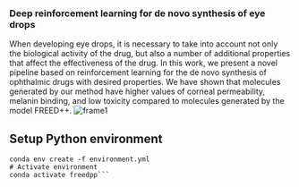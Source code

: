### Deep reinforcement learning for de novo synthesis of eye drops
When developing eye drops, it is necessary to take into account not only the biological activity of the drug, but also a number of additional properties that affect the effectiveness of the drug. In this work, we present a novel pipeline based on reinforcement learning for the de novo synthesis of ophthalmic drugs with desired properties. We have shown that molecules generated by our method have higher values ​​of corneal permeability, melanin binding, and low toxicity compared to molecules generated by the model FREED++.
![frame1](https://github.com/AnastasiaVepreva/ophthalmic_drugs/blob/b89e84f13e3b592e7979ff391d52a5c271c350ae/Frame%201.png)
## Setup Python environment
```# Install python environment
conda env create -f environment.yml
# Activate environment
conda activate freedpp```
